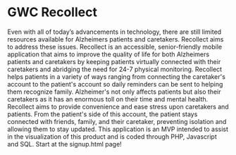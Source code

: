 # GWC Recollect
Even with all of today’s advancements in technology, there are still limited resources available for Alzheimers patients and caretakers.  Recollect aims to address these issues. Recollect is an accessible, senior-friendly mobile application that aims to improve the quality of life for both Alzheimers patients and caretakers by keeping patients virtually connected with their caretakers and abridging the need for 24-7 physical monitoring. Recollect helps patients in a variety of ways ranging from connecting the caretaker's account to the patient's account so daily reminders can be sent to helping them recognize family. Alzheimer's not only affects patients but also their caretakers as it has an enormous toll on their time and mental health. Recollect aims to provide convenience and ease stress upon caretakers and patients. From the patient's side of this account, the patient stays connected with friends, family, and their caretaker, preventing isolation and allowing them to stay updated. This application is an MVP intended to assist in the visualization of this product and is coded through PHP, Javascript and SQL. Start at the signup.html page!
